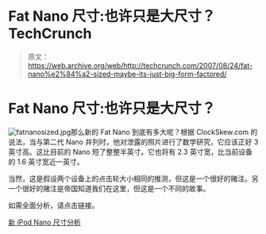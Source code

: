 # Fat Nano 尺寸:也许只是大尺寸？TechCrunch

> 原文：<https://web.archive.org/web/http://techcrunch.com/2007/08/24/fat-nano%e2%84%a2-sized-maybe-its-just-big-form-factored/>

# Fat Nano 尺寸:也许只是大尺寸？

![fatnanosized.jpg](img/55a6e56b20360257c4bc033d3c7be613.png)那么新的 Fat Nano 到底有多大呢？根据 ClockSkew.com 的说法，当与第二代 Nano 并列时，他对泄露的照片进行了数学研究，它应该正好 3 英寸高。这比目前的 Nano 短了整整半英寸。它也将有 2.3 英寸宽，比当前设备的 1.6 英寸宽近一英寸。

当然，这是假设两个设备上的点击轮大小相同的推测，但这是一个很好的赌注。另一个很好的赌注是帝国知道我们在这里，但这是一个不同的故事。

如需全面分析，请点击链接。

[新 iPod Nano 尺寸分析](https://web.archive.org/web/20220926001328/http://www.clockskew.com/blog/2007/08/23/new-ipod-nano-size/)